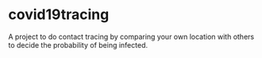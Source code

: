 # covid19tracing
A project to do contact tracing by comparing your own location with others to decide the probability of being infected.
